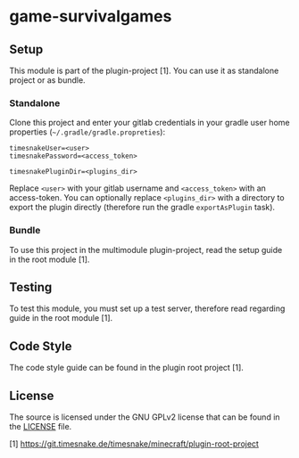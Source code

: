 # game-survivalgames

## Setup

This module is part of the plugin-project [1]. You can use it as standalone project or as bundle.

### Standalone

Clone this project and enter your gitlab credentials in your gradle user home
properties (`~/.gradle/gradle.propreties`):

```
timesnakeUser=<user>
timesnakePassword=<access_token>

timesnakePluginDir=<plugins_dir>
```

Replace `<user>` with your gitlab username and `<access_token>` with an access-token.
You can optionally replace `<plugins_dir>` with a directory to export the plugin directly (therefore run the
gradle `exportAsPlugin` task).

### Bundle

To use this project in the multimodule plugin-project, read the setup guide in the root module [1].

## Testing

To test this module, you must set up a test server, therefore read regarding guide in the root module [1].

## Code Style

The code style guide can be found in the plugin root project [1].

## License

The source is licensed under the GNU GPLv2 license that can be found in the [LICENSE](LICENSE)
  file.

[1] https://git.timesnake.de/timesnake/minecraft/plugin-root-project